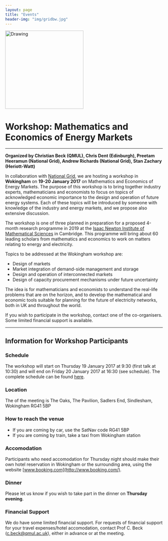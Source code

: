 ```yaml
---
layout: page
title: "Events"
header-img: "img/gridbw.jpg"
---
```


<img src="https://upload.wikimedia.org/wikipedia/commons/thumb/a/a6/National_Grid_logo.svg/2000px-National_Grid_logo.svg.png" alt="Drawing" style="width: 250px;"/>

# Workshop: Mathematics and Economics of Energy Markets 
---
**Organized by Christian Beck (QMUL), Chris Dent (Edinburgh), Preetam Heeramun (National Grid), Andrew Richards (National Grid), Stan Zachary (Heriott-Watt)**


In collaboration with [National Grid](http://www2.nationalgrid.com/uk/), we  are hosting a workshop in **Wokingham** on **19-20 January 2017** on Mathematics and Economics of Energy Markets.  The purpose of this workshop is to bring together industry experts, mathematicians and economists to focus on topics of acknowledged economic importance to the design and operation of future energy systems.  Each of these topics will be introduced by someone with knowledge of the industry and energy markets, and we propose also extensive discussion.

The workshop is one of three planned in preparation for a proposed 4-month research programme in 2019 at the [Isaac Newton Institute of Mathematical Sciences](https://www.newton.ac.uk/) in Cambridge.  This programme will bring about 60 leading scholars from mathematics and economics to work on matters relating to energy and electricity.


Topics to be addressed at the Wokingham workshop are:

* Design of markets
* Market integration of demand-side management and storage
* Design and operation of interconnected markets
* Design of capacity procurement mechanisms under future uncertainty


The idea is for mathematicians and economists to understand the real-life problems that are on the horizon, and to develop the mathematical and economic tools suitable for planning for the future of electricity networks, both in UK and throughout the world.

If you wish to participate in the workshop, contact one of the co-organisers.
Some limited financial support is available.

---
## Information for Workshop Participants

### Schedule 
The workshop will start on Thursday 19 January 2017 at 9:30 (first talk at 10:30) and will end on Friday 20 January 2017 at 16:30 (see schedule).
The complete schedule can be found [here](https://github.com/iaciac/lobanet/tree/gh-pages/docs/schedule-wokingham.docx).

### Location
The of the meeting is The Oaks, The Pavilion, Sadlers End, Sindlesham, Wokingham RG41 5BP

### How to reach the venue
* If you are coming by car, use the SatNav code RG41 5BP
* If you are coming by train, take a taxi from Wokingham station

### Accomodation
Participants who need accomodation for Thursday night should make their own hotel reservation in Wokingham or the surrounding area, using the website [www.booking.com](http://www.booking.com/).

### Dinner
Please let us know if you wish to take part in the dinner on **Thursday evening**.

### Financial Support
We do have some limited financial support. For requests of financial support for your travel expenses/hotel accomodation, contact Prof C. Beck (c.beck@qmul.ac.uk), either in advance or at the meeting.
